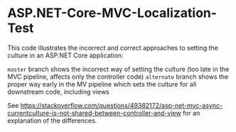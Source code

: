 # ASP.NET-Core-MVC-Localization-Test

This code illustrates the incorrect and correct approaches to setting the culture in an ASP.NET Core application:

`master` branch shows the incorrect way of setting the culture (too late in the MVC pipeline, affects only the controller code)
`alternate` branch shows the proper way early in the MV pipeline which sets the culture for all downstream code, including views 

See https://stackoverflow.com/questions/49382172/asp-net-mvc-async-currentculture-is-not-shared-between-controller-and-view
for an explanation of the differences.

